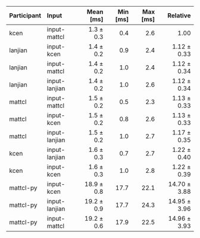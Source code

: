 | Participant | Input | Mean [ms] | Min [ms] | Max [ms] | Relative |
|:---|:---|---:|---:|---:|---:|
| kcen | input-mattcl | 1.3 ± 0.3 | 0.4 | 2.6 | 1.00 |
| lanjian | input-kcen | 1.4 ± 0.2 | 0.9 | 2.4 | 1.12 ± 0.33 |
| lanjian | input-mattcl | 1.4 ± 0.2 | 1.0 | 2.4 | 1.12 ± 0.34 |
| lanjian | input-lanjian | 1.4 ± 0.2 | 1.0 | 2.6 | 1.12 ± 0.34 |
| mattcl | input-mattcl | 1.5 ± 0.2 | 0.5 | 2.3 | 1.13 ± 0.33 |
| mattcl | input-kcen | 1.5 ± 0.2 | 0.8 | 2.6 | 1.13 ± 0.33 |
| mattcl | input-lanjian | 1.5 ± 0.2 | 1.0 | 2.7 | 1.17 ± 0.35 |
| kcen | input-lanjian | 1.6 ± 0.3 | 0.7 | 2.7 | 1.22 ± 0.40 |
| kcen | input-kcen | 1.6 ± 0.3 | 1.0 | 2.8 | 1.22 ± 0.39 |
| mattcl-py | input-kcen | 18.9 ± 0.8 | 17.7 | 22.1 | 14.70 ± 3.88 |
| mattcl-py | input-lanjian | 19.2 ± 0.9 | 17.7 | 24.3 | 14.95 ± 3.96 |
| mattcl-py | input-mattcl | 19.2 ± 0.6 | 17.9 | 22.5 | 14.96 ± 3.93 |
